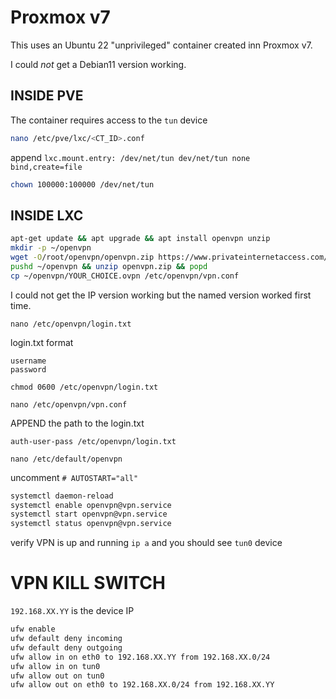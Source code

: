 # Proxmox v7

This uses an Ubuntu 22 "unprivileged" container created inn Proxmox v7.

I could *not* get a Debian11 version working.

## INSIDE PVE

The container requires access to the `tun` device

```bash
nano /etc/pve/lxc/<CT_ID>.conf 
```

append `lxc.mount.entry: /dev/net/tun dev/net/tun none bind,create=file`

```bash
chown 100000:100000 /dev/net/tun
```

## INSIDE LXC

```bash
apt-get update && apt upgrade && apt install openvpn unzip
mkdir -p ~/openvpn
wget -O/root/openvpn/openvpn.zip https://www.privateinternetaccess.com/openvpn/openvpn.zip
pushd ~/openvpn && unzip openvpn.zip && popd
cp ~/openvpn/YOUR_CHOICE.ovpn /etc/openvpn/vpn.conf
```

I could not get the IP version working but the named version worked first time.

`nano /etc/openvpn/login.txt`

login.txt format
```
username
password
```

`chmod 0600 /etc/openvpn/login.txt`

`nano /etc/openvpn/vpn.conf`

APPEND the path to the login.txt

`auth-user-pass /etc/openvpn/login.txt`

`nano /etc/default/openvpn`

uncomment `# AUTOSTART="all"`

```bash
systemctl daemon-reload
systemctl enable openvpn@vpn.service
systemctl start openvpn@vpn.service
systemctl status openvpn@vpn.service
```

verify VPN is up and running `ip a` and you should see `tun0` device

# VPN KILL SWITCH

`192.168.XX.YY` is the device IP

```bash
ufw enable
ufw default deny incoming
ufw default deny outgoing
ufw allow in on eth0 to 192.168.XX.YY from 192.168.XX.0/24
ufw allow in on tun0
ufw allow out on tun0
ufw allow out on eth0 to 192.168.XX.0/24 from 192.168.XX.YY
```


